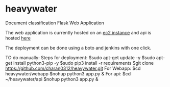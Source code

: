 # heavywater
Document classification Flask Web Application


The web application is currently hosted on an [ec2 instance](http://ec2-52-90-246-255.compute-1.amazonaws.com:5000)
and api is hosted [here](http://ec2-52-90-246-255.compute-1.amazonaws.com:6000)

The deployment can be done using a boto and jenkins with one click.

TO do manually:
Steps for deployment:
$sudo apt-get update -y
$sudo apt-get install python3-pip -y
$sudo pip3 install -r requirements
$git clone https://github.com/charan0312/heavywater.git
For Webapp:
$cd heavywater/webapp
$nohup python3 app.py &
For api:
$cd ~/heavywater/api
$nohup python3 app.py &
